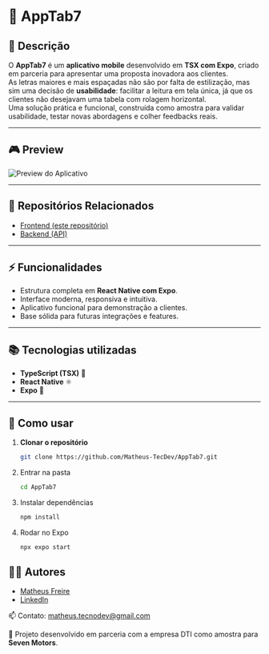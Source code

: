 # 📱 AppTab7  

## 📖 Descrição  

O **AppTab7** é um **aplicativo mobile** desenvolvido em **TSX com Expo**, criado em parceria para apresentar uma proposta inovadora aos clientes.  
As letras maiores e mais espaçadas não são por falta de estilização, mas sim uma decisão de **usabilidade**: facilitar a leitura em tela única, já que os clientes não desejavam uma tabela com rolagem horizontal.  
Uma solução prática e funcional, construída como amostra para validar usabilidade, testar novas abordagens e colher feedbacks reais.  

---

## 🎮 Preview  

![Preview do Aplicativo](Images/preview.jpg)   

---

## 🔗 Repositórios Relacionados

- [Frontend (este repositório)](https://github.com/Matheus-TecDev/App-Frontend-TabelaLT.git)
- [Backend (API)](https://github.com/Matheus-TecDev/Seven-Motors-Backend.git)

---

## ⚡ Funcionalidades  

- Estrutura completa em **React Native com Expo**.  
- Interface moderna, responsiva e intuitiva.  
- Aplicativo funcional para demonstração a clientes.  
- Base sólida para futuras integrações e features.  

---

## 📚 Tecnologias utilizadas  

- **TypeScript (TSX)** 🔷  
- **React Native** ⚛️  
- **Expo** 📱  

---

## 🚀 Como usar  

1. **Clonar o repositório**  

	```bash
	git clone https://github.com/Matheus-TecDev/AppTab7.git
   
2. Entrar na pasta

	```bash
	cd AppTab7
3. Instalar dependências

	```bash
	npm install

4. Rodar no Expo

	```bash
	npx expo start
	
## 👨‍💻 Autores

- [Matheus Freire](https://github.com/Matheus-TecDev)  
- [LinkedIn](https://www.linkedin.com/in/matheus-freire-martins-da-costa-318622376/) 
 
📫 Contato: [matheus.tecnodev@gmail.com](mailto:matheus.tecnodev@gmail.com) 

🤝 Projeto desenvolvido em parceria com a empresa DTI como amostra para **Seven Motors**.
